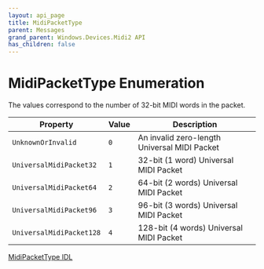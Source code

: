 ```yaml
---
layout: api_page
title: MidiPacketType
parent: Messages
grand_parent: Windows.Devices.Midi2 API
has_children: false
---
```


# MidiPacketType Enumeration

The values correspond to the number of 32-bit MIDI words in the packet.

| Property | Value | Description |
| -------- | ------- | ------ |
| `UnknownOrInvalid` | `0` | An invalid zero-length Universal MIDI Packet |
| `UniversalMidiPacket32` | `1` | 32-bit (1 word) Universal MIDI Packet |
| `UniversalMidiPacket64` | `2` | 64-bit (2 words) Universal MIDI Packet |
| `UniversalMidiPacket96` | `3` | 96-bit (3 words) Universal MIDI Packet |
| `UniversalMidiPacket128` | `4` | 128-bit (4 words) Universal MIDI Packet |

[MidiPacketType IDL](https://github.com/microsoft/MIDI/blob/main/src/api/Client/Midi2Client/MidiPacketTypeEnum.idl)
